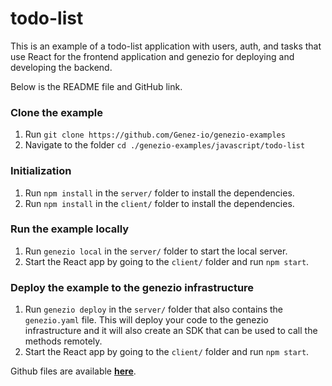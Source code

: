 # todo-list

This is an example of a todo-list application with users, auth, and tasks that use React for the frontend application and genezio for deploying and developing the backend.

Below is the README file and GitHub link.

### Clone the example

1. Run `git clone https://github.com/Genez-io/genezio-examples`
2. Navigate to the folder `cd ./genezio-examples/javascript/todo-list`

### Initialization

1. Run `npm install` in the `server/` folder to install the dependencies.
2. Run `npm install` in the `client/` folder to install the dependencies.

### Run the example locally

1. Run `genezio local` in the `server/` folder to start the local server.
2. Start the React app by going to the `client/` folder and run `npm start`.

### Deploy the example to the genezio infrastructure

1. Run `genezio deploy` in the `server/` folder that also contains the `genezio.yaml` file. This will deploy your code to the genezio infrastructure and it will also create an SDK that can be used to call the methods remotely.
2. Start the React app by going to the `client/` folder and run `npm start`.



Github files are available [**here**](https://github.com/Genez-io/genezio-examples/tree/master/javascript/todo-list).
